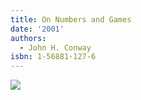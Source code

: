 ```yaml
---
title: On Numbers and Games
date: '2001'
authors:
  - John H. Conway
isbn: 1-56881-127-6
---
```

![](/media/books/numbers-games.jpg)
